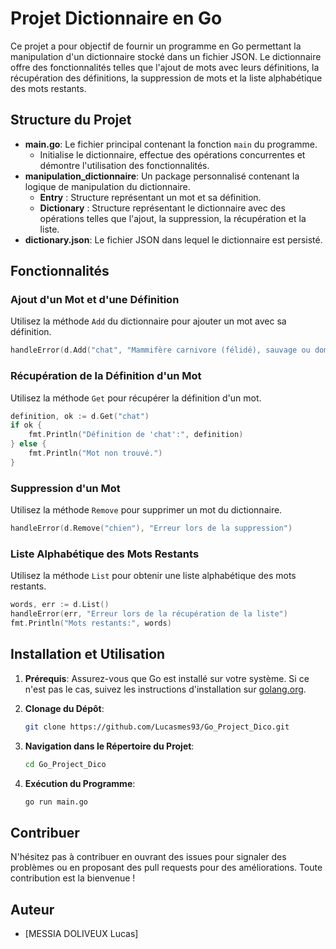 
# Projet Dictionnaire en Go

Ce projet a pour objectif de fournir un programme en Go permettant la manipulation d'un dictionnaire stocké dans un fichier JSON. Le dictionnaire offre des fonctionnalités telles que l'ajout de mots avec leurs définitions, la récupération des définitions, la suppression de mots et la liste alphabétique des mots restants.

## Structure du Projet

- **main.go**: Le fichier principal contenant la fonction `main` du programme.
  - Initialise le dictionnaire, effectue des opérations concurrentes et démontre l'utilisation des fonctionnalités.
- **manipulation_dictionnaire**: Un package personnalisé contenant la logique de manipulation du dictionnaire.
  - **Entry** : Structure représentant un mot et sa définition.
  - **Dictionary** : Structure représentant le dictionnaire avec des opérations telles que l'ajout, la suppression, la récupération et la liste.
- **dictionary.json**: Le fichier JSON dans lequel le dictionnaire est persisté.

## Fonctionnalités

### Ajout d'un Mot et d'une Définition

Utilisez la méthode `Add` du dictionnaire pour ajouter un mot avec sa définition.

```go
handleError(d.Add("chat", "Mammifère carnivore (félidé), sauvage ou domestique, au museau court et arrondi."), "Erreur lors de l'ajout")
```

### Récupération de la Définition d'un Mot

Utilisez la méthode `Get` pour récupérer la définition d'un mot.

```go
definition, ok := d.Get("chat")
if ok {
    fmt.Println("Définition de 'chat':", definition)
} else {
    fmt.Println("Mot non trouvé.")
}
```

### Suppression d'un Mot

Utilisez la méthode `Remove` pour supprimer un mot du dictionnaire.

```go
handleError(d.Remove("chien"), "Erreur lors de la suppression")
```

### Liste Alphabétique des Mots Restants

Utilisez la méthode `List` pour obtenir une liste alphabétique des mots restants.

```go
words, err := d.List()
handleError(err, "Erreur lors de la récupération de la liste")
fmt.Println("Mots restants:", words)
```

## Installation et Utilisation

1. **Prérequis**: Assurez-vous que Go est installé sur votre système. Si ce n'est pas le cas, suivez les instructions d'installation sur [golang.org](https://golang.org/doc/install).

2. **Clonage du Dépôt**:
   ```bash
   git clone https://github.com/Lucasmes93/Go_Project_Dico.git
   ```

3. **Navigation dans le Répertoire du Projet**:
   ```bash
   cd Go_Project_Dico
   ```

4. **Exécution du Programme**:
   ```bash
   go run main.go
   ```

## Contribuer

N'hésitez pas à contribuer en ouvrant des issues pour signaler des problèmes ou en proposant des pull requests pour des améliorations. Toute contribution est la bienvenue !

## Auteur

- [MESSIA DOLIVEUX Lucas]
